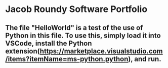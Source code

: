 # Jacob Roundy Software Portfolio
 ## The file "HelloWorld" is a test of the use of Python in this file. To use this, simply load it into VSCode, install the Python extension(https://marketplace.visualstudio.com/items?itemName=ms-python.python), and run.
